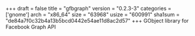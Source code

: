 +++
draft = false
title = "gfbgraph"
version = "0.2.3-3"
categories = ['gnome']
arch = "x86_64"
size = "63968"
usize = "600991"
sha1sum = "de84a7f0c32b4a13b5bcd0442e54ae11d8ac2d57"
+++
GObject library for Facebook Graph API